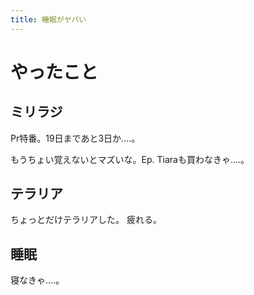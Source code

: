 ```yaml
---
title: 睡眠がヤバい
---
```


# やったこと

## ミリラジ

Pr特番。19日まであと3日か‥‥。

もうちょい覚えないとマズいな。Ep. Tiaraも買わなきゃ‥‥。

## テラリア

ちょっとだけテラリアした。
疲れる。

## 睡眠

寝なきゃ‥‥。
